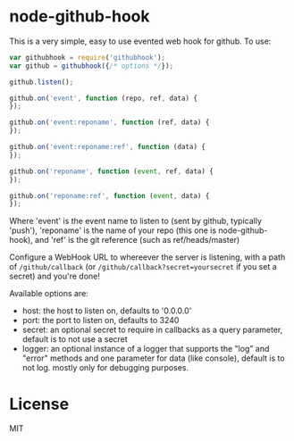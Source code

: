 node-github-hook
================

This is a very simple, easy to use evented web hook for github. To use:

```javascript
var githubhook = require('githubhook');
var github = githubhook({/* options */});

github.listen();

github.on('event', function (repo, ref, data) {
});

github.on('event:reponame', function (ref, data) {
});

github.on('event:reponame:ref', function (data) {
});

github.on('reponame', function (event, ref, data) {
});

github.on('reponame:ref', function (event, data) {
});
```

Where 'event' is the event name to listen to (sent by github, typically 'push'), 'reponame' is the name of your repo (this one is node-github-hook), and 'ref' is the git reference (such as ref/heads/master)

Configure a WebHook URL to whereever the server is listening, with a path of ```/github/callback``` (or ```/github/callback?secret=yoursecret``` if you set a secret) and you're done!

Available options are:

* host: the host to listen on, defaults to '0.0.0.0'
* port: the port to listen on, defaults to 3240
* secret: an optional secret to require in callbacks as a query parameter, default is to not use a secret
* logger: an optional instance of a logger that supports the "log" and "error" methods and one parameter for data (like console), default is to not log. mostly only for debugging purposes.

License
=======

MIT
